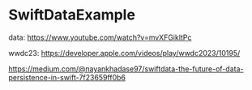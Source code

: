 #  SwiftDataExample

data: https://www.youtube.com/watch?v=mvXFGikltPc

wwdc23: https://developer.apple.com/videos/play/wwdc2023/10195/

https://medium.com/@nayankhadase97/swiftdata-the-future-of-data-persistence-in-swift-7f23659ff0b6

